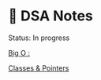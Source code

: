# 📘 DSA Notes

Status: In progress

[Big O :](https://www.notion.so/Big-O-21388e7ac24c8065bbfee4a91fe167ad?pvs=21)

[Classes & Pointers](https://www.notion.so/Classes-Pointers-21388e7ac24c8089a74ae71bb38131a9?pvs=21)